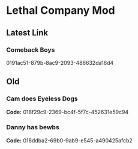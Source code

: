# Lethal Company Mod
## Latest Link
### Comeback Boys
0191ac51-879b-8ac9-2093-486632da16d4

## Old
### Cam does Eyeless Dogs 
**Code:** 018f29c9-2369-bc4f-5f7c-452631e59c94
### Danny has bewbs
**Code:** 018ddba2-69b0-9ab9-e545-a490425afcb2
